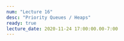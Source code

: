 ```yaml
---
num: "Lecture 16"
desc: "Priority Queues / Heaps"
ready: true
lecture_date: 2020-11-24 17:00:00.00-7:00
---
```

